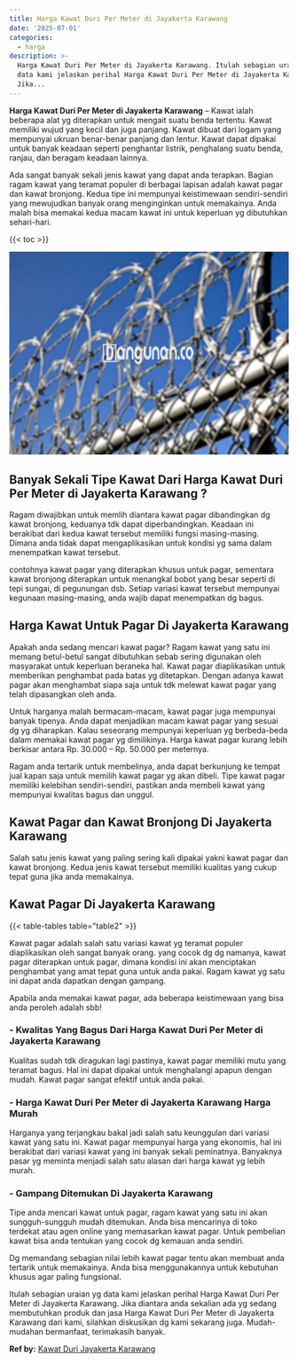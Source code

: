 ```yaml
---
title: Harga Kawat Duri Per Meter di Jayakerta Karawang
date: '2025-07-01'
categories:
  - harga
description: >-
  Harga Kawat Duri Per Meter di Jayakerta Karawang. Itulah sebagian uraian yg
  data kami jelaskan perihal Harga Kawat Duri Per Meter di Jayakerta Karawang.
  Jika...
---
```


**Harga Kawat Duri Per Meter di Jayakerta Karawang** – Kawat ialah beberapa alat yg diterapkan untuk mengait suatu benda tertentu. Kawat memiliki wujud yang kecil dan juga panjang. Kawat dibuat dari logam yang mempunyai ukruan benar-benar panjang dan lentur. Kawat dapat dipakai untuk banyak keadaan seperti penghantar listrik, penghalang suatu benda, ranjau, dan beragam keadaan lainnya.

Ada sangat banyak sekali jenis kawat yang dapat anda terapkan. Bagian ragam kawat yang teramat populer di berbagai lapisan adalah kawat pagar dan kawat bronjong. Kedua tipe ini mempunyai keistimewaan sendiri-sendiri yang mewujudkan banyak orang menginginkan untuk memakainya. Anda malah bisa memakai kedua macam kawat ini untuk keperluan yg dibutuhkan sehari-hari.

{{< toc >}}

![Harga Kawat Duri Per Meter di Jayakerta Karawang](/images/jual-kawat-murah02.png)

## Banyak Sekali Tipe Kawat Dari Harga Kawat Duri Per Meter di Jayakerta Karawang ?

Ragam diwajibkan untuk memlih diantara kawat pagar dibandingkan dg kawat bronjong, keduanya tdk dapat diperbandingkan. Keadaan ini berakibat dari kedua kawat tersebut memiliki fungsi masing-masing. Dimana anda tidak dapat mengaplikasikan untuk kondisi yg sama dalam menempatkan kawat tersebut.

contohnya kawat pagar yang diterapkan khusus untuk pagar, sementara kawat bronjong diterapkan untuk menangkal bobot yang besar seperti di tepi sungai, di pegunungan dsb. Setiap variasi kawat tersebut mempunyai kegunaan masing-masing, anda wajib dapat menempatkan dg bagus.

## Harga Kawat Untuk Pagar Di Jayakerta Karawang

Apakah anda sedang mencari kawat pagar? Ragam kawat yang satu ini memang betul-betul sangat dibutuhkan sebab sering digunakan oleh masyarakat untuk keperluan beraneka hal. Kawat pagar diaplikasikan untuk memberikan penghambat pada batas yg ditetapkan. Dengan adanya kawat pagar akan menghambat siapa saja untuk tdk melewat kawat pagar yang telah dipasangkan oleh anda.

Untuk harganya malah bermacam-macam, kawat pagar juga mempunyai banyak tipenya. Anda dapat menjadikan macam kawat pagar yang sesuai dg yg diharapkan. Kalau seseorang mempunyai keperluan yg berbeda-beda dalam memakai kawat pagar yg dimilikinya. Harga kawat pagar kurang lebih berkisar antara Rp. 30.000 – Rp. 50.000 per meternya.

Ragam anda tertarik untuk membelinya, anda dapat berkunjung ke tempat jual kapan saja untuk memilih kawat pagar yg akan dibeli. Tipe kawat pagar memiliki kelebihan sendiri-sendiri, pastikan anda membeli kawat yang mempunyai kwalitas bagus dan unggul.

## Kawat Pagar dan Kawat Bronjong Di Jayakerta Karawang

Salah satu jenis kawat yang paling sering kali dipakai yakni kawat pagar dan kawat bronjong. Kedua jenis kawat tersebut memiliki kualitas yang cukup tepat guna jika anda memakainya.

## Kawat Pagar Di Jayakerta Karawang

{{< table-tables table="table2" >}}

Kawat pagar adalah salah satu variasi kawat yg teramat populer diaplikasikan oleh sangat banyak orang. yang cocok dg dg namanya, kawat pagar diterapkan untuk pagar, dimana kondisi ini akan menciptakan penghambat yang amat tepat guna untuk anda pakai. Ragam kawat yg satu ini dapat anda dapatkan dengan gampang.

Apabila anda memakai kawat pagar, ada beberapa keistimewaan yang bisa anda peroleh adalah sbb!

### \- Kwalitas Yang Bagus Dari Harga Kawat Duri Per Meter di Jayakerta Karawang

Kualitas sudah tdk diragukan lagi pastinya, kawat pagar memiliki mutu yang teramat bagus. Hal ini dapat dipakai untuk menghalangi apapun dengan mudah. Kawat pagar sangat efektif untuk anda pakai.

### \- Harga Kawat Duri Per Meter di Jayakerta Karawang Harga Murah

Harganya yang terjangkau bakal jadi salah satu keunggulan dari variasi kawat yang satu ini. Kawat pagar mempunyai harga yang ekonomis, hal ini berakibat dari variasi kawat yang ini banyak sekali peminatnya. Banyaknya pasar yg meminta menjadi salah satu alasan dari harga kawat yg lebih murah.

### \- Gampang Ditemukan Di Jayakerta Karawang

Tipe anda mencari kawat untuk pagar, ragam kawat yang satu ini akan sungguh-sungguh mudah ditemukan. Anda bisa mencarinya di toko terdekat atau agen online yang memasarkan kawat pagar. Untuk pembelian kawat bisa anda tentukan yang cocok dg kemauan anda sendiri.

Dg memandang sebagian nilai lebih kawat pagar tentu akan membuat anda tertarik untuk memakainya. Anda bisa menggunakannya untuk kebutuhan khusus agar paling fungsional.

Itulah sebagian uraian yg data kami jelaskan perihal Harga Kawat Duri Per Meter di Jayakerta Karawang. Jika diantara anda sekalian ada yg sedang membutuhkan produk dan jasa Harga Kawat Duri Per Meter di Jayakerta Karawang dari kami, silahkan diskusikan dg kami sekarang juga. Mudah-mudahan bermanfaat, terimakasih banyak.

**Ref by:** [Kawat Duri Jayakerta Karawang](https://id.wikipedia.org/wiki/Kawat)
